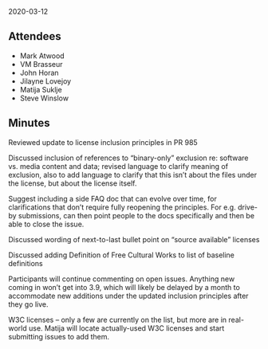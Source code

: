 2020-03-12

## Attendees

  - Mark Atwood
  - VM Brasseur
  - John Horan
  - Jilayne Lovejoy
  - Matija Suklje
  - Steve Winslow

## Minutes

Reviewed update to license inclusion principles in PR 985

Discussed inclusion of references to “binary-only” exclusion re:
software vs. media content and data; revised language to clarify meaning
of exclusion, also to add language to clarify that this isn’t about the
files under the license, but about the license itself.

Suggest including a side FAQ doc that can evolve over time, for
clarifications that don’t require fully reopening the principles. For
e.g. drive-by submissions, can then point people to the docs
specifically and then be able to close the issue.

Discussed wording of next-to-last bullet point on “source available”
licenses

Discussed adding Definition of Free Cultural Works to list of baseline
definitions

Participants will continue commenting on open issues. Anything new
coming in won’t get into 3.9, which will likely be delayed by a month to
accommodate new additions under the updated inclusion principles after
they go live.

W3C licenses – only a few are currently on the list, but more are in
real-world use. Matija will locate actually-used W3C licenses and start
submitting issues to add them.
